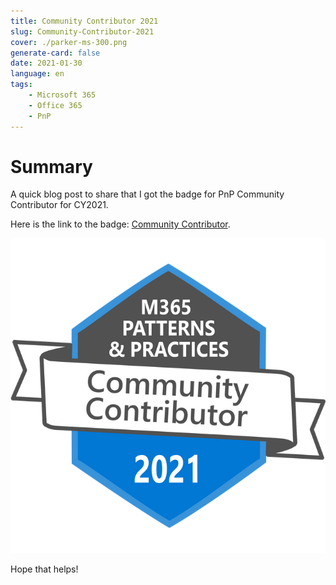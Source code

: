 ```yaml
---
title: Community Contributor 2021
slug: Community-Contributor-2021
cover: ./parker-ms-300.png
generate-card: false
date: 2021-01-30
language: en
tags:
    - Microsoft 365
    - Office 365
    - PnP
---
```

# Summary
A quick blog post to share that I got the badge for PnP Community Contributor for CY2021. 

Here is the link to the badge: [Community Contributor](https://www.credly.com/badges/ee8da805-e28d-4385-bc81-31ab3a4fb6f0/twitter). 


![Badge](./Badge.png)

Hope that helps!
